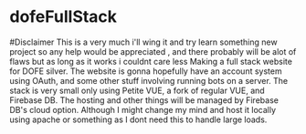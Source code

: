 # dofeFullStack
#Disclaimer
This is a very much i'll wing it and try learn something new project so any help would be appreciated , and there probably will be alot of flaws but as long as it works i couldnt care less
Making a full stack website for DOFE silver. The website is gonna hopefully have an account system using OAuth, and some other stuff involving running bots on a server. The stack is very small only using Petite VUE, a fork of regular VUE, and Firebase DB. The hosting and other things will be managed by Firebase DB's cloud option. Although I might change my mind and host it locally using apache or something as I dont need this to handle large loads.

